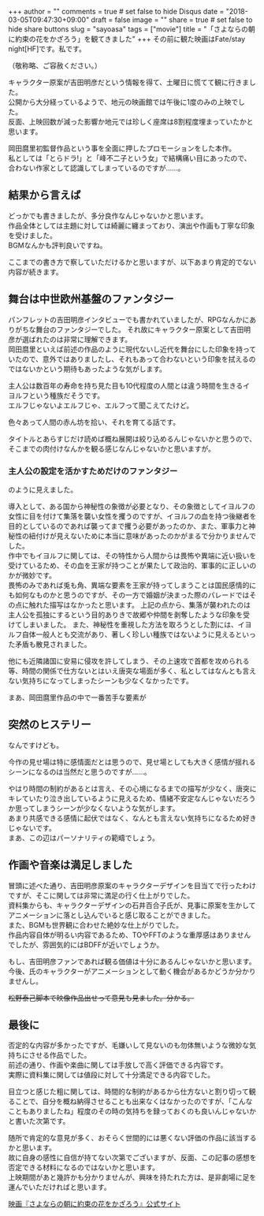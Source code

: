 +++
author = ""
comments = true	# set false to hide Disqus
date = "2018-03-05T09:47:30+09:00"
draft = false
image = ""
share = true	# set false to hide share buttons
slug = "sayoasa"
tags = ["movie"]
title = "「さよならの朝に約束の花をかざろう」を観てきました"
+++
その前に観た映画はFate/stay night[HF]です。私です。<!--more-->

（敬称略、ご容赦ください。）

キャラクター原案が吉田明彦だという情報を得て、土曜日に慌てて観に行きました。  
公開から大分経っているようで、地元の映画館では午後に1度のみの上映でした。  
反面、上映回数が減った影響か地元では珍しく座席は8割程度埋まっていたかと思います。

岡田麿里初監督作品という事を全面に押したプロモーションをした本作。  
私としては「とらドラ!」と「峰不二子という女」で結構痛い目にあったので、合わない作家として認識してしまっているのですが……。

## 結果から言えば

どっかでも書きましたが、多分良作なんじゃないかと思います。  
作品全体としては主題に対しては綺麗に纏まっており、演出や作画も丁寧な印象を受けました。  
BGMなんかも評判良いですね。

ここまでの書き方で察していただけるかと思いますが、以下あまり肯定的でない内容が続きます。

## 舞台は中世欧州基盤のファンタジー
パンフレットの吉田明彦インタビューでも書かれていましたが、RPGなんかにありがちな舞台のファンタジーでした。 
それ故にキャラクター原案として吉田明彦が選ばれたのは非常に理解できます。   
岡田麿里といえば前述の作品のように現代ないし近代を舞台にした印象を持っていたので、意外ではありましたし、それもあって合わないという印象を拭えるのではないかという期待もあったような気がします。

主人公は数百年の寿命を持ち見た目も10代程度の人間とは違う時間を生きるイヨルフという種族だそうです。  
エルフじゃないよエルフじゃ、エルフって聞こえてたけど。

色々あって人間の赤ん坊を拾い、それを育てる話です。

タイトルとあらすじだけ読めば概ね展開は絞り込めるんじゃないかと思うので、そこまでの肉付けなんかを観る感じなんじゃないかと思いますが。

### 主人公の設定を活かすためだけのファンタジー
のように見えました。  

導入として、ある国から神秘性の象徴が必要となり、その象徴としてイヨルフの女性に目を付けて集落を襲い女性を攫うのですが、イヨルフの血を持つ後継者を目的としているのであれば襲ってまで攫う必要があったのか、また、軍事力と神秘性の紐付けが見えないために本当に意味があったのかがまるで分かりませんでした。  
作中でもイヨルフに関しては、その特性から人間からは畏怖や異端に近い扱いを受けているため、その血を王家が持つことが果たして政治的、軍事的に正しいのかが微妙です。   
畏怖のみであれば兎も角、異端な要素を王家が持ってしまうことは国民感情的にも如何なものかと思うのですが、その一方で婚姻が決まった際のパレードではその点に触れた描写はなかったと思います。
上記の点から、集落が襲われたのは主人公を孤独にするという目的ありきで故郷や仲間を剥奪したような印象を受けてしまいました。
また、神秘性を重視した方法を取ろうとした割には、イヨルフ自体一般人とも交流があり、著しく珍しい種族ではないように見えるといった矛盾も散見されました。

他にも近隣諸国に安易に侵攻を許してしまう、その上速攻で首都を攻められる等、時間の関係で仕方ないとはいえ唐突な場面が多く、私としてはなんとも言えない気持ちになってしまったシーンも少なくなかったです。

まあ、岡田麿里作品の中で一番苦手な要素が

## 突然のヒステリー

なんですけども。

今作の見せ場は特に感情面だとは思うので、見せ場としても大きく感情が揺れるシーンになるのは当然だと思うのですが……。

やはり時間の制約があるとは言え、その心境になるまでの描写が少なく、唐突にキレていたり泣き出しているように見えるため、情緒不安定なんじゃないだろうか思ってしまうシーンが少なくないような気がします。  
あまり共感できる感情に起伏ではなく、なんとも言えない気持ちになるため好きじゃないです。  
まあ、この辺はパーソナリティの範疇でしょう。

## 作画や音楽は満足しました

冒頭に述べた通り、吉田明彦原案のキャラクターデザインを目当てで行ったわけですが、そこに関しては非常に満足の行く仕上がりでした。  
資料集からも、キャラクターデザインの石井百合子氏が、見事に原案を生かしてアニメーションに落とし込んでいると感じ取ることができました。  
また、BGMも世界観に合わせた絶妙な仕上がりでした。  
作品内容自体が明るい内容であるため、TOやFFTのような重厚感はありませんでしたが、雰囲気的にはBDFFが近いでしょうか。

もし、吉田明彦ファンであれば観る価値は十分にあるんじゃないかと思います。  
今後、氏のキャラクターがアニメーションとして動く機会があるかどうか分かりませんし。

<del>松野泰己脚本で映像作品出せって意見も見ました。分かる。</del>

## 最後に

否定的な内容が多かったですが、毛嫌いして見ないのも勿体無いような微妙な気持ちにさせる作品でした。  
前述の通り、作画や楽曲に関しては手放しで高く評価できる内容です。  
実際に資料集に関しては値段に対して十分満足できる内容でした。

目立つと感じた粗に関しては、時間的な制約があるから仕方ないと割り切って観ることで、自分を概ね納得させることも出来なくはなかったのですが、「こんなこともありましたね」程度のその時の気持ちを録っておくのも良いんじゃないかと書いた次第です。

随所で肯定的な意見が多く、おそらく世間的には悪くない評価の作品に該当するかと思います。  
故に自身の感性に自信が持てない次第でございますが、反面、この記事の感想を否定できる材料になるのではないかと思います。  
上映期間があと幾許かも分かりませんが、興味を持たれた方は、是非劇場に足を運んでいただければと思います。

<a href="http://sayoasa.jp/" target="_blank">映画『さよならの朝に約束の花をかざろう』公式サイト</a>